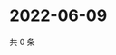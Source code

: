 # 2022-06-09

共 0 条

<!-- BEGIN WEIBO -->
<!-- 最后更新时间 Thu Jun 09 2022 01:17:26 GMT+0800 (China Standard Time) -->

<!-- END WEIBO -->
